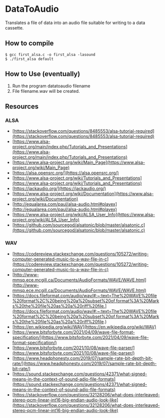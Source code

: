 # DataToAudio
Translates a file of data into an audio file suitable for writing to a data cassette.

## How to compile
```
$ gcc first_alsa.c -o first_alsa -lasound
$ ./first_alsa default
```

## How to Use (eventually)
1. Run the program datatoaudio filename
2. File filename.wav will be created.

## Resources
### ALSA
- [https://stackoverflow.com/questions/8485553/alsa-tutorial-required](https://stackoverflow.com/questions/8485553/alsa-tutorial-required)
- [https://www.alsa-project.org/main/index.php/Tutorials_and_Presentations](https://www.alsa-project.org/main/index.php/Tutorials_and_Presentations)
- [https://www.alsa-project.org/wiki/Main_Page](https://www.alsa-project.org/wiki/Main_Page)
- [https://alsa.opensrc.org/](https://alsa.opensrc.org/)
- [https://www.alsa-project.org/wiki/Tutorials_and_Presentations](https://www.alsa-project.org/wiki/Tutorials_and_Presentations)
- [https://jackaudio.org/](https://jackaudio.org/)
- [https://www.alsa-project.org/wiki/Documentation](https://www.alsa-project.org/wiki/Documentation)
- [http://equalarea.com/paul/alsa-audio.html#playex](http://equalarea.com/paul/alsa-audio.html#playex)
- [https://www.alsa-project.org/wiki/ALSA_User_Info](https://www.alsa-project.org/wiki/ALSA_User_Info)
- [https://github.com/sourcegod/alsatonic/blob/master/alsatonic.c](https://github.com/sourcegod/alsatonic/blob/master/alsatonic.c)

### WAV
- [https://codereview.stackexchange.com/questions/105272/writing-computer-generated-music-to-a-wav-file-in-c](https://codereview.stackexchange.com/questions/105272/writing-computer-generated-music-to-a-wav-file-in-c)
- [http://www-mmsp.ece.mcgill.ca/Documents/AudioFormats/WAVE/WAVE.html](http://www-mmsp.ece.mcgill.ca/Documents/AudioFormats/WAVE/WAVE.html)
- [https://docs.fileformat.com/audio/wav/#:~:text=The%20WAVE%20file%20format%2C%20being%20a%20subset%20of,format%3A%20Marks%20the%20file%20as%20a%20riff%20file.](https://docs.fileformat.com/audio/wav/#:~:text=The%20WAVE%20file%20format%2C%20being%20a%20subset%20of,format%3A%20Marks%20the%20file%20as%20a%20riff%20file.)
- [https://en.wikipedia.org/wiki/WAV](https://en.wikipedia.org/wiki/WAV)
- [https://www.bitsforbyte.com/2021/04/09/wave-file-format-specification/](https://www.bitsforbyte.com/2021/04/09/wave-file-format-specification/)
- [https://www.bitsforbyte.com/2021/10/08/wave-file-parser/](https://www.bitsforbyte.com/2021/10/08/wave-file-parser/)
- [https://www.headphonesty.com/2019/07/sample-rate-bit-depth-bit-rate/](https://www.headphonesty.com/2019/07/sample-rate-bit-depth-bit-rate/)
- [https://sound.stackexchange.com/questions/42371/what-signed-means-in-the-context-of-sound-adio-file-formats](https://sound.stackexchange.com/questions/42371/what-signed-means-in-the-context-of-sound-adio-file-formats)
- [https://stackoverflow.com/questions/32128206/what-does-interleaved-stereo-pcm-linear-int16-big-endian-audio-look-like](https://stackoverflow.com/questions/32128206/what-does-interleaved-stereo-pcm-linear-int16-big-endian-audio-look-like)